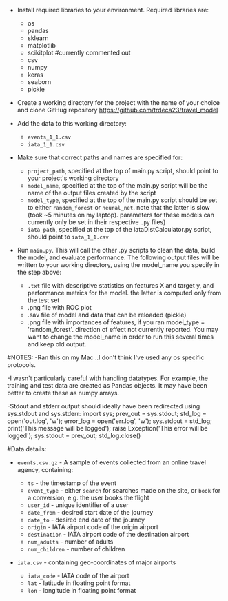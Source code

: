 - Install required libraries to your environment. Required libraries are:
  * os
  * pandas
  * sklearn
  * matplotlib
  * scikitplot #currently commented out
  * csv
  * numpy
  * keras
  * seaborn
  * pickle


- Create a working directory for the project with the name of your choice and clone GitHug repository https://github.com/trdeca23/travel_model


- Add the data to this working directory:
  * `events_1_1.csv`
  * `iata_1_1.csv`


- Make sure that correct paths and names are specified for:
  * `project_path`, specified at the top of main.py script, should point to your project's working directory
  * `model_name`, specified at the top of the main.py script will be the name of the output files created by the script
  * `model_type`, specified at the top of the main.py script should be set to either `random_forest` or `neural_net`. note that the latter is slow (took ~5 minutes on my laptop). parameters for these models can currently only be set in their respective `.py` files)
  * `iata_path`, specified at the top of the iataDistCalculator.py script, should point to `iata_1_1.csv`


- Run `main.py`. This will call the other .py scripts to clean the data, build the model, and evaluate performance. The following output files will be written to your working directory, using the model_name you specify in the step above:
  * `.txt` file with descriptive statistics on features X and target y, and performance metrics for the model. the latter is computed only from the test set
  * .png file with ROC plot
  * .sav file of model and data that can be reloaded (pickle)
  * .png file with importances of features, if you ran model_type = 'random_forest'. direction of effect not currently reported.
You may want to change the model_name in order to run this several times and keep old output. 



#NOTES: 
-Ran this on my Mac ..I don't think I've used any os specific protocols.

-I wasn't particularly careful with handling datatypes. For example, the training and test data are created as Pandas objects. It may have been better to create these as numpy arrays.

-Stdout and stderr output should ideally have been redirected using sys.stdout and sys.stderr: import sys; prev_out = sys.stdout; std_log = open('out.log', 'w'); error_log = open('err.log', 'w'); sys.stdout = std_log; print('This message will be logged'); raise Exception('This error will be logged'); sys.stdout = prev_out; std_log.close()



#Data details:

- `events.csv.gz` - A sample of events collected from an online travel agency, containing:
  * `ts` - the timestamp of the event
  * `event_type` - either `search` for searches made on the site, or `book` for a conversion, e.g. the user books the flight
  * `user_id` - unique identifier of a user
  * `date_from` - desired start date of the journey
  * `date_to` - desired end date of the journey
  * `origin` - IATA airport code of the origin airport
  * `destination` - IATA airport code of the destination airport
  * `num_adults` - number of adults
  * `num_children` - number of children

- `iata.csv` - containing geo-coordinates of major airports
  * `iata_code` - IATA code of the airport
  * `lat` - latitude in floating point format
  * `lon` - longitude in floating point format




